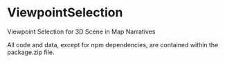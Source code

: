 # ViewpointSelection
Viewpoint Selection for 3D Scene in Map Narratives

All code and data, except for npm dependencies, are contained within the package.zip file.
